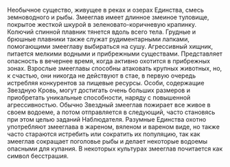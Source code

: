 Необычное существо, живущее в реках и озерах Единства, смесь земноводного и рыбы. Змееглав имеет длинное змеиное туловище, покрытое жесткой шкурой в зеленовато-коричневую крапинку. Колючий спинной плавник тянется вдоль всего тела. Грудные и брюшные плавники также служат рудиментарными лапками, помогающими змееглаву выбираться на сушу. Агрессивный хищник, питается мелкими водными и прибрежными существами. Представляет опасность в вечернее время, когда активно охотится в прибрежных зонах. Взрослые змееглавы способны атаковать крупных животных, но, к счастью, они никогда не действуют в стае, в первую очередь истребляя конкурентов за пищевые ресурсы. Особи, содержащие Звездную Кровь, могут достигать очень больших размеров и приобретать уникальные способности, наряду с повышенной агрессивностью. Обычно Звездный змееглав пожирает все живое в своем водоеме, а потом отправляется в следующий, часто становясь при этом целью заданий Наблюдателя. Разумные Единства охотно употребляют змееглава в жареном, вяленом и вареном виде, но также часто стараются истребить или сократить их популяцию, так как змееглав сокращает поголовье рыбы и делает некоторые водоемы опасными для купания. В некоторых культурах змееглав почитается как символ бесстрашия.